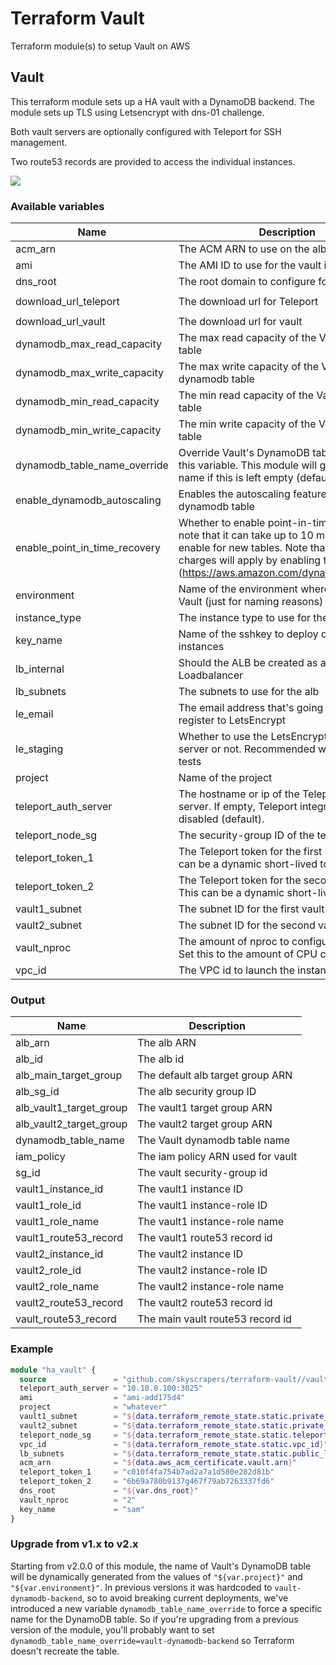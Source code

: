 # Terraform Vault

Terraform module(s) to setup Vault on AWS

## Vault

This terraform module sets up a HA vault with a DynamoDB backend.
The module sets up TLS using Letsencrypt with dns-01 challenge.

Both vault servers are optionally configured with Teleport for SSH management.

Two route53 records are provided to access the individual instances.

![](vault/images/vault-component.svg)

### Available variables

| Name | Description | Type | Default | Required |
|------|-------------|:----:|:-----:|:-----:|
| acm_arn | The ACM ARN to use on the alb | string | - | yes |
| ami | The AMI ID to use for the vault instances | string | - | yes |
| dns_root | The root domain to configure for vault | string | `production.skyscrape.rs` | no |
| download_url_teleport | The download url for Teleport | string | `https://github.com/gravitational/teleport/releases/download/v2.3.5/teleport-v2.3.5-linux-amd64-bin.tar.gz` | no |
| download_url_vault | The download url for vault | string | `https://releases.hashicorp.com/vault/0.9.0/vault_0.9.0_linux_amd64.zip` | no |
| dynamodb_max_read_capacity | The max read capacity of the Vault dynamodb table | string | `100` | no |
| dynamodb_max_write_capacity | The max write capacity of the Vault dynamodb table | string | `100` | no |
| dynamodb_min_read_capacity | The min read capacity of the Vault dynamodb table | string | `5` | no |
| dynamodb_min_write_capacity | The min write capacity of the Vault dynamodb table | string | `5` | no |
| dynamodb_table_name_override | Override Vault's DynamoDB table name with this variable. This module will generate a name if this is left empty (default behavior) | string | `` | no |
| enable_dynamodb_autoscaling | Enables the autoscaling feature on the Vault dynamodb table | string | `true` | no |
| enable_point_in_time_recovery | Whether to enable point-in-time recovery - note that it can take up to 10 minutes to enable for new tables. Note that additional charges will apply by enabling this setting (https://aws.amazon.com/dynamodb/pricing/) | string | `true` | no |
| environment | Name of the environment where to deploy Vault (just for naming reasons) | string | - | yes |
| instance_type | The instance type to use for the vault servers | string | `t2.micro` | no |
| key_name | Name of the sshkey to deploy on the vault instances | string | - | yes |
| lb_internal | Should the ALB be created as an internal Loadbalancer | string | `false` | no |
| lb_subnets | The subnets to use for the alb | list | - | yes |
| le_email | The email address that's going to be used to register to LetsEncrypt | string | - | yes |
| le_staging | Whether to use the LetsEncrypt staging server or not. Recommended when running tests | string | `false` | no |
| project | Name of the project | string | - | yes |
| teleport_auth_server | The hostname or ip of the Teleport auth server. If empty, Teleport integration will be disabled (default). | string | `` | no |
| teleport_node_sg | The security-group ID of the teleport server | string | `` | no |
| teleport_token_1 | The Teleport token for the first instance. This can be a dynamic short-lived token | string | `` | no |
| teleport_token_2 | The Teleport token for the second instance. This can be a dynamic short-lived token | string | `` | no |
| vault1_subnet | The subnet ID for the first vault instance | string | - | yes |
| vault2_subnet | The subnet ID for the second vault instance | string | - | yes |
| vault_nproc | The amount of nproc to configure vault with. Set this to the amount of CPU cores | string | `1` | no |
| vpc_id | The VPC id to launch the instances in | string | - | yes |

### Output

| Name | Description |
|------|-------------|
| alb_arn | The alb ARN |
| alb_id | The alb id |
| alb_main_target_group | The default alb target group ARN |
| alb_sg_id | The alb security group ID |
| alb_vault1_target_group | The vault1 target group ARN |
| alb_vault2_target_group | The vault2 target group ARN |
| dynamodb_table_name | The Vault dynamodb table name |
| iam_policy | The iam policy ARN used for vault |
| sg_id | The vault security-group id |
| vault1_instance_id | The vault1 instance ID |
| vault1_role_id | The vault1 instance-role ID |
| vault1_role_name | The vault1 instance-role name |
| vault1_route53_record | The vault1 route53 record id |
| vault2_instance_id | The vault2 instance ID |
| vault2_role_id | The vault2 instance-role ID |
| vault2_role_name | The vault2 instance-role name |
| vault2_route53_record | The vault2 route53 record id |
| vault_route53_record | The main vault route53 record id |

### Example

```terraform
module "ha_vault" {
  source               = "github.com/skyscrapers/terraform-vault//vault?ref=1.0.0"
  teleport_auth_server = "10.10.0.100:3025"
  ami                  = "ami-add175d4"
  project              = "whatever"
  vault1_subnet        = "${data.terraform_remote_state.static.private_app_subnets[0]}"
  vault2_subnet        = "${data.terraform_remote_state.static.private_app_subnets[1]}"
  teleport_node_sg     = "${data.terraform_remote_state.static.teleport_node_sg_id}"
  vpc_id               = "${data.terraform_remote_state.static.vpc_id}"
  lb_subnets           = "${data.terraform_remote_state.static.public_lb_subnets}"
  acm_arn              = "${data.aws_acm_certificate.vault.arn}"
  teleport_token_1     = "c010f4fa754b7ad2a7a1d580e282d81b"
  teleport_token_2     = "6b69a780b9137g467f79ab7263337fd6"
  dns_root             = "${var.dns_root}"
  vault_nproc          = "2"
  key_name             = "sam"
}
```

### Upgrade from v1.x to v2.x

Starting from v2.0.0 of this module, the name of Vault's DynamoDB table will be dynamically generated from the values of `"${var.project}"` and `"${var.environment}"`. In previous versions it was hardcoded to `vault-dynamodb-backend`, so to avoid breaking current deployments, we've introduced a new variable `dynamodb_table_name_override` to force a specific name for the DynamoDB table. So if you're upgrading from a previous version of the module, you'll probably want to set `dynamodb_table_name_override=vault-dynamodb-backend` so Terraform doesn't recreate the table.
